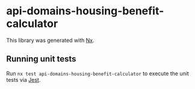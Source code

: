 # api-domains-housing-benefit-calculator

This library was generated with [Nx](https://nx.dev).

## Running unit tests

Run `nx test api-domains-housing-benefit-calculator` to execute the unit tests via [Jest](https://jestjs.io).
